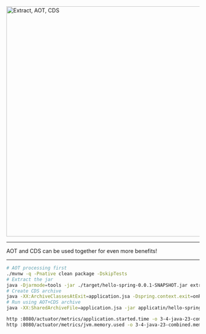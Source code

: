 <img src="images/combined.png" alt="Extract, AOT, CDS" width="600"/>

---

AOT and CDS can be used together for even more benefits!

---

```bash
# AOT processing first
./mvnw -q -Pnative clean package -DskipTests
# Extract the jar
java -Djarmode=tools -jar ./target/hello-spring-0.0.1-SNAPSHOT.jar extract --destination application
# Create CDS archive
java -XX:ArchiveClassesAtExit=application.jsa -Dspring.context.exit=onRefresh -jar application/hello-spring-0.0.1-SNAPSHOT.jar
# Run using AOT+CDS archive
java -XX:SharedArchiveFile=application.jsa -jar applicatin/hello-spring-0.0.1-SNAPSHOT.jar

http :8080/actuator/metrics/application.started.time -o 3-4-java-23-combined.started.json
http :8080/actuator/metrics/jvm.memory.used -o 3-4-java-23-combined.memory.json
```
